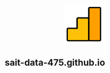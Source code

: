 <div align="center">
    <img src="https://raw.githubusercontent.com/sait-data-475/logo/main/logo.png" alt="logo" height="128">
</div>

# sait-data-475.github.io
